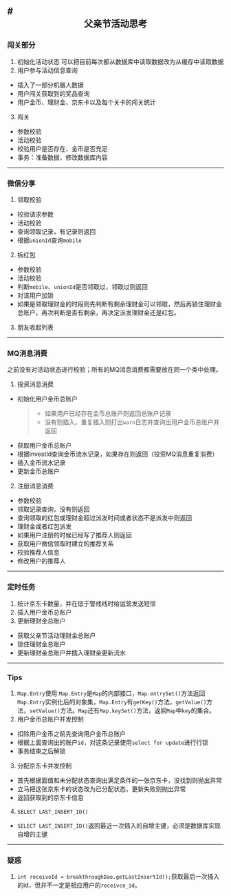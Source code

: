 #<center>父亲节活动思考</center>
---
### 闯关部分
1. 初始化活动状态
可以把目前每次都从数据库中读取数据改为从缓存中读取数据
2. 用户参与活动信息查询
- 插入了一部分机器人数据
- 用户闯关获取到的奖品查询
- 用户金币、理财金、京东卡以及每个关卡的闯关统计
3. 闯关
- 参数校验
- 活动校验
- 校验用户是否存在、金币是否充足
- 事务：准备数据，修改数据库内容
---
### 微信分享
1. 领取校验
- 校验请求参数
- 活动校验
- 查询领取记录，有记录则返回
- 根据`unionId`查询`mobile`
2. 拆红包
- 参数校验
- 活动校验
- 判断`mobile`、`unionId`是否领取过，领取过则返回
- 对该用户加锁
- 如果是领取理财金的时段则先判断有剩余理财金可以领取，然后再锁住理财金总账户，再次判断是否有剩余，再决定派发理财金还是红包。
3. 朋友收起列表
---
### MQ消息消费
之前没有对活动状态进行校验；所有的MQ消息消费都需要放在同一个类中处理。
1. 投资消息消费
- 初始化用户金币总账户
  >* 如果用户已经存在金币总账户则返回总账户记录
  >* 没有则插入，重复插入则打出`warn`日志并查询出用户金币总账户并返回
- 获取用户金币总账户
- 根据investId查询金币流水记录，如果存在则返回（投资MQ消息重复消费）
- 插入金币流水记录
- 更新金币总账户
2. 注册消息消费
- 参数校验
- 领取记录查询，没有则返回
- 查询领取的红包或理财金超过派发时间或者状态不是派发中则返回
- 理财金或者红包派发
- 如果用户注册的时候已经写了推荐人则返回
- 获取用户微信领取时建立的推荐关系
- 校验推荐人信息
- 修改用户的推荐人
---
### 定时任务
1. 统计京东卡数量，并在低于警戒线时给运营发送短信
2. 插入用户金币总账户
3. 更新理财金总账户
- 获取父亲节活动理财金总账户
- 锁住理财金总账户
- 更新理财金总账户并插入理财金更新流水
---
### Tips
1. `Map.Entry`使用
`Map.Entry`是`Map`的内部接口，`Map.entrySet()`方法返回`Map.Entry`实例化后的对象集，`Map.Entry`有`getKey()`方法，`getValue()`方法，`setValue()`方法。`Map`还有`Map.keySet()`方法，返回`Map`中`key`的集合。
2. 用户金币总账户并发控制
- 扣除用户金币之前先查询用户金币总账户
- 根据上面查询出的账户`id`，对这条记录使用`select for update`进行行锁
- 事务结束之后解锁
3. 分配京东卡并发控制
- 首先根据面值和未分配状态查询出满足条件的一张京东卡，没找到则抛出异常
- 立马把这张京东卡的状态改为已分配状态，更新失败则抛出异常
- 返回获取到的京东卡信息
4. `SELECT LAST_INSERT_ID()`
- `SELECT LAST_INSERT_ID()`返回最近一次插入的自增主键，必须是数据库实现自增的主键
---
### 疑惑
1. `int receiveId = breakthroughDao.getLastInsertId();`获取最后一次插入的id，但并不一定是相应用户的`receivce_id`。
